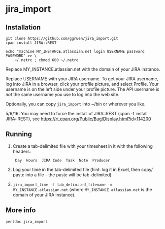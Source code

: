 # jira_import

## Installation

    git clone https://github.com/ggruen/jira_import.git
    cpan install JIRA::REST

    echo "machine MY_INSTANCE.atlassian.net login USERNAME password PASSWORD" >> \
        ~/.netrc ; chmod 600 ~/.netrc

Replace MY_INSTANCE.atlassian.net with the domain of your JIRA instance.

Replace USERNAME with your JIRA username.  To get your JIRA username, log into
JIRA in a browser, click your profile picture, and select Profile.  Your
username is on the left side under your profile picture.  The API username
is *not* the same username you use to log into the web site.

Optionally, you can copy `jira_import` into ~/bin or wherever you like.

5/6/16: You may need to force the install of JIRA::REST (cpan -f install JIRA::REST), see
        https://rt.cpan.org/Public/Bug/Display.html?id=114200

## Running

1. Create a tab-delimited file with your timesheet in it with the following
   headers:

        Day  Hours  JIRA Code  Task  Note  Producer

2. Log your time in the tab-delimited file (hint: log it in Excel, then copy/
   paste into a file - the paste will be tab-delimited)

3. `jira_import_time -f tab_delimited_filename -m MY_INSTANCE.atlassian.net`
   (where `MY_INSTANCE.atlassian.net` is the domain of your JIRA instance).

## More info

`perldoc jira_import`
